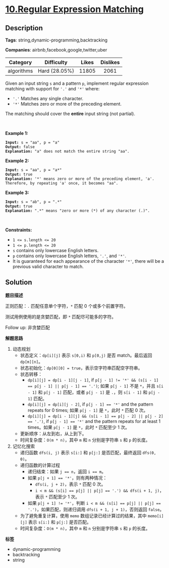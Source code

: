 # [10.Regular Expression Matching](https://leetcode.com/problems/regular-expression-matching/description/)

## Description

**Tags**: string,dynamic-programming,backtracking

**Companies**: airbnb,facebook,google,twitter,uber

|  Category  |  Difficulty   | Likes | Dislikes |
| :--------: | :-----------: | :---: | :------: |
| algorithms | Hard (28.05%) | 11805 |   2061   |

<p>Given an input string <code>s</code>&nbsp;and a pattern <code>p</code>, implement regular expression matching with support for <code>&#39;.&#39;</code> and <code>&#39;*&#39;</code> where:</p>
<ul>
  <li><code>&#39;.&#39;</code> Matches any single character.​​​​</li>
  <li><code>&#39;*&#39;</code> Matches zero or more of the preceding element.</li>
</ul>
<p>The matching should cover the <strong>entire</strong> input string (not partial).</p>
<p>&nbsp;</p>
<p><strong class="example">Example 1:</strong></p>
<pre><code><strong>Input:</strong> s = &quot;aa&quot;, p = &quot;a&quot;
<strong>Output:</strong> false
<strong>Explanation:</strong> &quot;a&quot; does not match the entire string &quot;aa&quot;.</code></pre>
<p><strong class="example">Example 2:</strong></p>
<pre><code><strong>Input:</strong> s = &quot;aa&quot;, p = &quot;a*&quot;
<strong>Output:</strong> true
<strong>Explanation:</strong> &#39;*&#39; means zero or more of the preceding element, &#39;a&#39;. Therefore, by repeating &#39;a&#39; once, it becomes &quot;aa&quot;.</code></pre>
<p><strong class="example">Example 3:</strong></p>
<pre><code><strong>Input:</strong> s = &quot;ab&quot;, p = &quot;.*&quot;
<strong>Output:</strong> true
<strong>Explanation:</strong> &quot;.*&quot; means &quot;zero or more (*) of any character (.)&quot;.</code></pre>
<p>&nbsp;</p>
<p><strong>Constraints:</strong></p>
<ul>
  <li><code>1 &lt;= s.length&nbsp;&lt;= 20</code></li>
  <li><code>1 &lt;= p.length&nbsp;&lt;= 20</code></li>
  <li><code>s</code> contains only lowercase English letters.</li>
  <li><code>p</code> contains only lowercase English letters, <code>&#39;.&#39;</code>, and&nbsp;<code>&#39;*&#39;</code>.</li>
  <li>It is guaranteed for each appearance of the character <code>&#39;*&#39;</code>, there will be a previous valid character to match.</li>
</ul>

## Solution

**题目描述**

正则匹配：`.` 匹配任意单个字符，`*` 匹配 0 个或多个前置字符。

测试用例使用的是贪婪匹配，即 `*` 匹配尽可能多的字符。

Follow up: 非贪婪匹配

**解题思路**

1. 动态规划
   - 状态定义：`dp[i][j]` 表示 `s[0,i)` 和 `p[0,j)` 是否 match。最后返回 `dp[m][n]`。
   - 状态初始化：`dp[0][0] = true`，表示空字符串匹配空字符串。
   - 状态转移：
     - `dp[i][j] = dp[i - 1][j - 1]`, if `p[j - 1] != '*' && (s[i - 1] == p[j - 1] || p[j - 1] == '.')`; 如果 `p[j - 1]` 不是 `*`，并且 `s[i - 1]` 和 `p[j - 1]` 匹配，或者 `p[j - 1]` 是 `.`，则 `s[i - 1]` 和 `p[j - 1]` 匹配。
     - `dp[i][j] = dp[i][j - 2]`, if `p[j - 1] == '*'` and the pattern repeats for 0 times; 如果 `p[j - 1]` 是 `*`，此时 `*` 匹配 0 次。
     - `dp[i][j] = dp[i - 1][j] && (s[i - 1] == p[j - 2] || p[j - 2] == '.')`, if `p[j - 1] == '*'` and the pattern repeats for at least 1 times。如果 `p[j - 1]` 是 `*`，此时 `*` 匹配至少 1 次。
   - 更新顺序：从左到右，从上到下。
   - 时间复杂度：`O(m * n)`，其中 `m` 和 `n` 分别是字符串 `s` 和 `p` 的长度。
2. 记忆化搜索
   - 递归函数 `dfs(i, j)` 表示 `s[i:]` 和 `p[j:]` 是否匹配，最终返回 `dfs(0, 0)`。
   - 递归函数的计算过程
     - 递归结束：如果 `j == n`，返回 `i == m`。
     - 如果 `p[j + 1] == '*'`，则有两种情况：
       - `dfs(i, j + 2)`，表示 `*` 匹配 0 次。
       - `i < m && (s[i] == p[j] || p[j] == '.') && dfs(i + 1, j)`，表示 `*` 匹配至少 1 次。
     - 如果 `p[j + 1] != '*'`，判断 `i < m && (s[i] == p[j] || p[j] == '.')`，如果匹配，则递归调用 `dfs(i + 1, j + 1)`，否则返回 `false`。
   - 为了避免重复计算，使用 `memo` 数组记录已经计算过的结果，其中 `memo[i][j]` 表示 `s[i:]` 和 `p[j:]` 是否匹配。
   - 时间复杂度：`O(m * n)`，其中 `m` 和 `n` 分别是字符串 `s` 和 `p` 的长度。

**标签**

- dynamic-programming
- backtracking
- string
